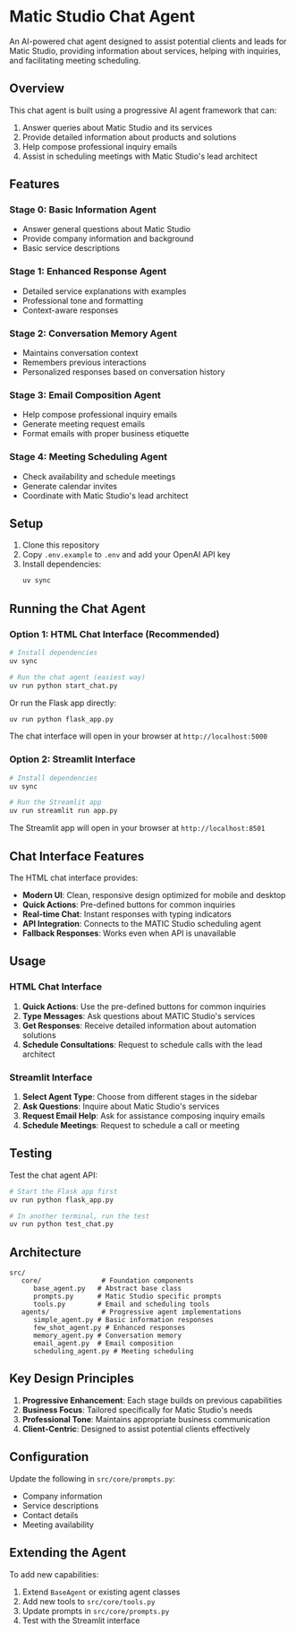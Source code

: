 # Matic Studio Chat Agent

An AI-powered chat agent designed to assist potential clients and leads for Matic Studio, providing information about services, helping with inquiries, and facilitating meeting scheduling.

## Overview

This chat agent is built using a progressive AI agent framework that can:
1. Answer queries about Matic Studio and its services
2. Provide detailed information about products and solutions
3. Help compose professional inquiry emails
4. Assist in scheduling meetings with Matic Studio's lead architect

## Features

### Stage 0: Basic Information Agent
- Answer general questions about Matic Studio
- Provide company information and background
- Basic service descriptions

### Stage 1: Enhanced Response Agent
- Detailed service explanations with examples
- Professional tone and formatting
- Context-aware responses

### Stage 2: Conversation Memory Agent
- Maintains conversation context
- Remembers previous interactions
- Personalized responses based on conversation history

### Stage 3: Email Composition Agent
- Help compose professional inquiry emails
- Generate meeting request emails
- Format emails with proper business etiquette

### Stage 4: Meeting Scheduling Agent
- Check availability and schedule meetings
- Generate calendar invites
- Coordinate with Matic Studio's lead architect

## Setup

1. Clone this repository
2. Copy `.env.example` to `.env` and add your OpenAI API key
3. Install dependencies:
   ```bash
   uv sync
   ```

## Running the Chat Agent

### Option 1: HTML Chat Interface (Recommended)
```bash
# Install dependencies
uv sync

# Run the chat agent (easiest way)
uv run python start_chat.py
```

Or run the Flask app directly:
```bash
uv run python flask_app.py
```

The chat interface will open in your browser at `http://localhost:5000`

### Option 2: Streamlit Interface
```bash
# Install dependencies
uv sync

# Run the Streamlit app
uv run streamlit run app.py
```

The Streamlit app will open in your browser at `http://localhost:8501`

## Chat Interface Features

The HTML chat interface provides:
- **Modern UI**: Clean, responsive design optimized for mobile and desktop
- **Quick Actions**: Pre-defined buttons for common inquiries
- **Real-time Chat**: Instant responses with typing indicators
- **API Integration**: Connects to the MATIC Studio scheduling agent
- **Fallback Responses**: Works even when API is unavailable

## Usage

### HTML Chat Interface
1. **Quick Actions**: Use the pre-defined buttons for common inquiries
2. **Type Messages**: Ask questions about MATIC Studio's services
3. **Get Responses**: Receive detailed information about automation solutions
4. **Schedule Consultations**: Request to schedule calls with the lead architect

### Streamlit Interface
1. **Select Agent Type**: Choose from different stages in the sidebar
2. **Ask Questions**: Inquire about Matic Studio's services
3. **Request Email Help**: Ask for assistance composing inquiry emails
4. **Schedule Meetings**: Request to schedule a call or meeting

## Testing

Test the chat agent API:
```bash
# Start the Flask app first
uv run python flask_app.py

# In another terminal, run the test
uv run python test_chat.py
```

## Architecture

```
src/
   core/               # Foundation components
      base_agent.py   # Abstract base class
      prompts.py      # Matic Studio specific prompts
      tools.py        # Email and scheduling tools
   agents/             # Progressive agent implementations
      simple_agent.py # Basic information responses
      few_shot_agent.py # Enhanced responses
      memory_agent.py # Conversation memory
      email_agent.py  # Email composition
      scheduling_agent.py # Meeting scheduling
```

## Key Design Principles

1. **Progressive Enhancement**: Each stage builds on previous capabilities
2. **Business Focus**: Tailored specifically for Matic Studio's needs
3. **Professional Tone**: Maintains appropriate business communication
4. **Client-Centric**: Designed to assist potential clients effectively

## Configuration

Update the following in `src/core/prompts.py`:
- Company information
- Service descriptions
- Contact details
- Meeting availability

## Extending the Agent

To add new capabilities:
1. Extend `BaseAgent` or existing agent classes
2. Add new tools to `src/core/tools.py`
3. Update prompts in `src/core/prompts.py`
4. Test with the Streamlit interface